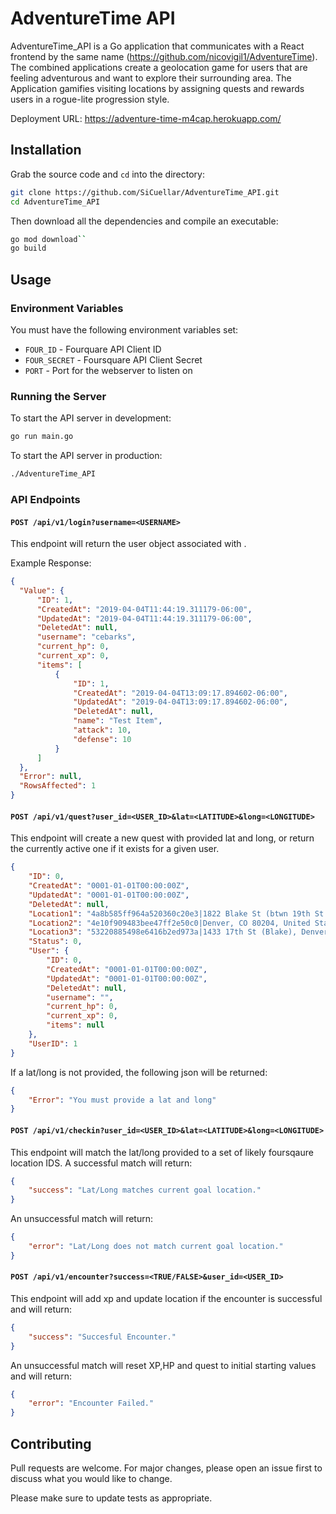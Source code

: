 # AdventureTime API

AdventureTime_API is a Go application that communicates with a React frontend by the same name (https://github.com/nicovigil1/AdventureTime). The combined applications create a geolocation game for users that are feeling adventurous and want to explore their surrounding area. The Application gamifies visiting locations by assigning quests and rewards users in a rogue-lite progression style.

Deployment URL: https://adventure-time-m4cap.herokuapp.com/

## Installation

Grab the source code and `cd` into the directory:

```bash
git clone https://github.com/SiCuellar/AdventureTime_API.git
cd AdventureTime_API
```

Then download all the dependencies and compile an executable:

```bash
go mod download``
go build
```

## Usage

### Environment Variables
You must have the following environment variables set:

- `FOUR_ID` - Fourquare API Client ID
- `FOUR_SECRET` - Foursquare API Client Secret
- `PORT` - Port for the webserver to listen on


### Running the Server
To start the API server in development:
```bash
go run main.go
```

To start the API server in production:
```bash
./AdventureTime_API
```

### API Endpoints

#### `POST /api/v1/login?username=<USERNAME>`
This endpoint will return the user object associated with <USERNAME>.

Example Response:
```json
{
  "Value": {
      "ID": 1,
      "CreatedAt": "2019-04-04T11:44:19.311179-06:00",
      "UpdatedAt": "2019-04-04T11:44:19.311179-06:00",
      "DeletedAt": null,
      "username": "cebarks",
      "current_hp": 0,
      "current_xp": 0,
      "items": [
          {
              "ID": 1,
              "CreatedAt": "2019-04-04T13:09:17.894602-06:00",
              "UpdatedAt": "2019-04-04T13:09:17.894602-06:00",
              "DeletedAt": null,
              "name": "Test Item",
              "attack": 10,
              "defense": 10
          }
      ]
  },
  "Error": null,
  "RowsAffected": 1
}
```

#### `POST /api/v1/quest?user_id=<USER_ID>&lat=<LATITUDE>&long=<LONGITUDE>`
This endpoint will create a new quest with provided lat and long, or return the currently active one if it exists for a given user.

```json
{
    "ID": 0,
    "CreatedAt": "0001-01-01T00:00:00Z",
    "UpdatedAt": "0001-01-01T00:00:00Z",
    "DeletedAt": null,
    "Location1": "4a8b585ff964a520360c20e3|1822 Blake St (btwn 19th St & 18th St), Denver, CO 80202, United States",
    "Location2": "4e10f909483bee47ff2e50c0|Denver, CO 80204, United States",
    "Location3": "53220885498e6416b2ed973a|1433 17th St (Blake), Denver, CO 80202, United States",
    "Status": 0,
    "User": {
        "ID": 0,
        "CreatedAt": "0001-01-01T00:00:00Z",
        "UpdatedAt": "0001-01-01T00:00:00Z",
        "DeletedAt": null,
        "username": "",
        "current_hp": 0,
        "current_xp": 0,
        "items": null
    },
    "UserID": 1
}
```

If a lat/long is not provided, the following json will be returned:

```json
{
    "Error": "You must provide a lat and long"
}
```

#### `POST /api/v1/checkin?user_id=<USER_ID>&lat=<LATITUDE>&long=<LONGITUDE>`
This endpoint will match the lat/long provided to a set of likely foursqaure location IDS. A successful match will return:

```json
{
    "success": "Lat/Long matches current goal location."
}
```
An unsuccessful match will return:
```json
{
    "error": "Lat/Long does not match current goal location."
}
```
#### `POST /api/v1/encounter?success=<TRUE/FALSE>&user_id=<USER_ID>`
This endpoint will add xp and update location if the encounter is successful and will return:

```json
{
    "success": "Succesful Encounter."
}
```
An unsuccessful match will reset XP,HP and quest to initial starting values and will return:
```json
{
    "error": "Encounter Failed."
}
```

## Contributing
Pull requests are welcome. For major changes, please open an issue first to discuss what you would like to change.

Please make sure to update tests as appropriate.
